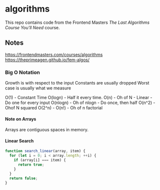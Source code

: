 # algorithms

This repo contains code from the Frontend Masters _The Last Algorithms Course You'll Need_ course.

## Notes

https://frontendmasters.com/courses/algorithms
https://theprimeagen.github.io/fem-algos/

### Big O Notation

Growth is with respect to the input
Constants are usually dropped
Worst case is usually what we measure

O(1) - Constant Time
O(logn) - Half it every time.
O(n) - Oh of N - Linear - Do one for every input
O(nlogn) - Oh of nlogn - Do once, then half
O(n^2) - Ohof N squared
O(2^n) -
O(n!) - Oh of n factorial

#### Note on Arrays

Arrays are contiguous spaces in memory.

#### Linear Search

```js
function search_linear(array, item) {
  for (let i = 0; i < array.length; ++i) {
    if (array[i] === item) {
      return true;
    }
  }
  return false;
}
```
